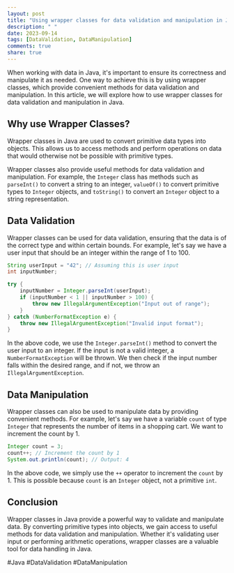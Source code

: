 ```yaml
---
layout: post
title: "Using wrapper classes for data validation and manipulation in Java"
description: " "
date: 2023-09-14
tags: [DataValidation, DataManipulation]
comments: true
share: true
---
```


When working with data in Java, it's important to ensure its correctness and manipulate it as needed. One way to achieve this is by using wrapper classes, which provide convenient methods for data validation and manipulation. In this article, we will explore how to use wrapper classes for data validation and manipulation in Java.

## Why use Wrapper Classes?

Wrapper classes in Java are used to convert primitive data types into objects. This allows us to access methods and perform operations on data that would otherwise not be possible with primitive types.

Wrapper classes also provide useful methods for data validation and manipulation. For example, the `Integer` class has methods such as `parseInt()` to convert a string to an integer, `valueOf()` to convert primitive types to `Integer` objects, and `toString()` to convert an `Integer` object to a string representation.

## Data Validation

Wrapper classes can be used for data validation, ensuring that the data is of the correct type and within certain bounds. For example, let's say we have a user input that should be an integer within the range of 1 to 100.

```java
String userInput = "42"; // Assuming this is user input
int inputNumber;

try {
    inputNumber = Integer.parseInt(userInput);
    if (inputNumber < 1 || inputNumber > 100) {
        throw new IllegalArgumentException("Input out of range");
    }
} catch (NumberFormatException e) {
    throw new IllegalArgumentException("Invalid input format");
}
```

In the above code, we use the `Integer.parseInt()` method to convert the user input to an integer. If the input is not a valid integer, a `NumberFormatException` will be thrown. We then check if the input number falls within the desired range, and if not, we throw an `IllegalArgumentException`.

## Data Manipulation

Wrapper classes can also be used to manipulate data by providing convenient methods. For example, let's say we have a variable `count` of type `Integer` that represents the number of items in a shopping cart. We want to increment the count by 1.

```java
Integer count = 3;
count++; // Increment the count by 1
System.out.println(count); // Output: 4
```

In the above code, we simply use the `++` operator to increment the `count` by 1. This is possible because `count` is an `Integer` object, not a primitive `int`.

## Conclusion

Wrapper classes in Java provide a powerful way to validate and manipulate data. By converting primitive types into objects, we gain access to useful methods for data validation and manipulation. Whether it's validating user input or performing arithmetic operations, wrapper classes are a valuable tool for data handling in Java.

#Java #DataValidation #DataManipulation